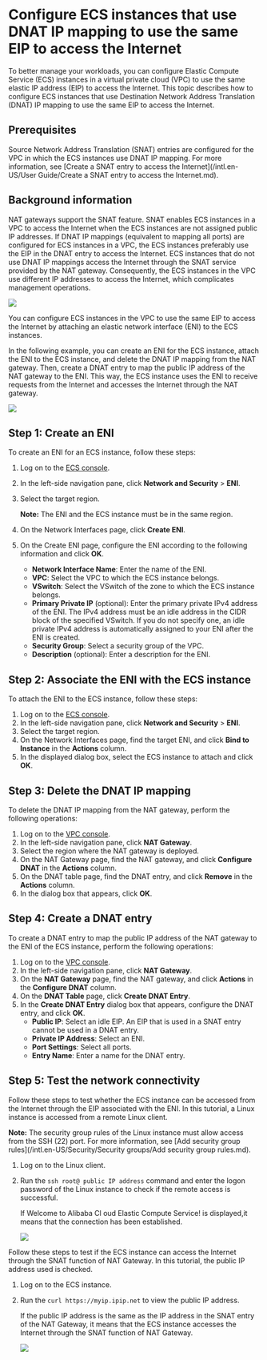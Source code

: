 # Configure ECS instances that use DNAT IP mapping to use the same EIP to access the Internet

To better manage your workloads, you can configure Elastic Compute Service \(ECS\) instances in a virtual private cloud \(VPC\) to use the same elastic IP address \(EIP\) to access the Internet. This topic describes how to configure ECS instances that use Destination Network Address Translation \(DNAT\) IP mapping to use the same EIP to access the Internet.

## Prerequisites

Source Network Address Translation \(SNAT\) entries are configured for the VPC in which the ECS instances use DNAT IP mapping. For more information, see [Create a SNAT entry to access the Internet](/intl.en-US/User Guide/Create a SNAT entry to access the Internet.md).

## Background information

NAT gateways support the SNAT feature. SNAT enables ECS instances in a VPC to access the Internet when the ECS instances are not assigned public IP addresses. If DNAT IP mappings \(equivalent to mapping all ports\) are configured for ECS instances in a VPC, the ECS instances preferably use the EIP in the DNAT entry to access the Internet. ECS instances that do not use DNAT IP mappings access the Internet through the SNAT service provided by the NAT gateway. Consequently, the ECS instances in the VPC use different IP addresses to access the Internet, which complicates management operations.

![](https://static-aliyun-doc.oss-accelerate.aliyuncs.com/assets/img/en-US/7164651261/p49565.png)

You can configure ECS instances in the VPC to use the same EIP to access the Internet by attaching an elastic network interface \(ENI\) to the ECS instances.

In the following example, you can create an ENI for the ECS instance, attach the ENI to the ECS instance, and delete the DNAT IP mapping from the NAT gateway. Then, create a DNAT entry to map the public IP address of the NAT gateway to the ENI. This way, the ECS instance uses the ENI to receive requests from the Internet and accesses the Internet through the NAT gateway.

![](https://static-aliyun-doc.oss-accelerate.aliyuncs.com/assets/img/en-US/5753651261/p49551.png)

## Step 1: Create an ENI

To create an ENI for an ECS instance, follow these steps:

1.  Log on to the [ECS console](https://ecs.console.aliyun.com/#/home).
2.  In the left-side navigation pane, click **Network and Security** \> **ENI**.
3.  Select the target region.

    **Note:** The ENI and the ECS instance must be in the same region.

4.  On the Network Interfaces page, click **Create ENI**.
5.  On the Create ENI page, configure the ENI according to the following information and click **OK**.
    -   **Network Interface Name**: Enter the name of the ENI.
    -   **VPC**: Select the VPC to which the ECS instance belongs.
    -   **VSwitch**: Select the VSwitch of the zone to which the ECS instance belongs.
    -   **Primary Private IP** \(optional\): Enter the primary private IPv4 address of the ENI. The IPv4 address must be an idle address in the CIDR block of the specified VSwitch. If you do not specify one, an idle private IPv4 address is automatically assigned to your ENI after the ENI is created.
    -   **Security Group**: Select a security group of the VPC.
    -   **Description** \(optional\): Enter a description for the ENI.

## Step 2: Associate the ENI with the ECS instance

To attach the ENI to the ECS instance, follow these steps:

1.  Log on to the [ECS console](https://ecs.console.aliyun.com/#/home).
2.  In the left-side navigation pane, click **Network and Security** \> **ENI**.
3.  Select the target region.
4.  On the Network Interfaces page, find the target ENI, and click **Bind to Instance** in the **Actions** column.
5.  In the displayed dialog box, select the ECS instance to attach and click **OK**.

## Step 3: Delete the DNAT IP mapping

To delete the DNAT IP mapping from the NAT gateway, perform the following operations:

1.  Log on to the [VPC console](https://vpcnext.console.aliyun.com).
2.  In the left-side navigation pane, click **NAT Gateway**.
3.  Select the region where the NAT gateway is deployed.
4.  On the NAT Gateway page, find the NAT gateway, and click **Configure DNAT** in the **Actions** column.
5.  On the DNAT table page, find the DNAT entry, and click **Remove** in the **Actions** column.
6.  In the dialog box that appears, click **OK**.

## Step 4: Create a DNAT entry

To create a DNAT entry to map the public IP address of the NAT gateway to the ENI of the ECS instance, perform the following operations:

1.  Log on to the [VPC console](https://vpcnext.console.aliyun.com).
2.  In the left-side navigation pane, click **NAT Gateway**.
3.  On the **NAT Gateway** page, find the NAT gateway, and click **Actions** in the **Configure DNAT** column.
4.  On the **DNAT Table** page, click **Create DNAT Entry**.
5.  In the **Create DNAT Entry** dialog box that appears, configure the DNAT entry, and click **OK**.
    -   **Public IP**: Select an idle EIP. An EIP that is used in a SNAT entry cannot be used in a DNAT entry.
    -   **Private IP Address**: Select an ENI.
    -   **Port Settings**: Select all ports.
    -   **Entry Name**: Enter a name for the DNAT entry.

## Step 5: Test the network connectivity

Follow these steps to test whether the ECS instance can be accessed from the Internet through the EIP associated with the ENI. In this tutorial, a Linux instance is accessed from a remote Linux client.

**Note:** The security group rules of the Linux instance must allow access from the SSH \(22\) port. For more information, see [Add security group rules](/intl.en-US/Security/Security groups/Add security group rules.md).

1.  Log on to the Linux client.
2.  Run the `ssh root@ public IP address` command and enter the logon password of the Linux instance to check if the remote access is successful.

    If Welcome to Alibaba Cl oud Elastic Compute Service! is displayed,it means that the connection has been established.

    ![](https://static-aliyun-doc.oss-accelerate.aliyuncs.com/assets/img/570109/156144625849595_en-US.png)


Follow these steps to test if the ECS instance can access the Internet through the SNAT function of NAT Gateway. In this tutorial, the public IP address used is checked.

1.  Log on to the ECS instance.
2.  Run the `curl https://myip.ipip.net` to view the public IP address.

    If the public IP address is the same as the IP address in the SNAT entry of the NAT Gateway, it means that the ECS instance accesses the Internet through the SNAT function of NAT Gateway.

    ![](https://static-aliyun-doc.oss-accelerate.aliyuncs.com/assets/img/570109/156144625849596_en-US.png)


